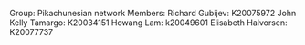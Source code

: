 Group: Pikachunesian network
Members: 
Richard Gubijev: K20075972
John Kelly Tamargo: K20034151
Howang Lam: k20049601
Elisabeth Halvorsen: K20077737
